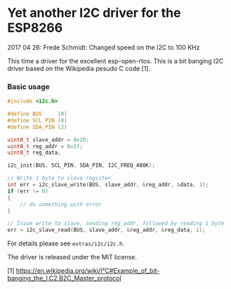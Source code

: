 # Yet another I2C driver for the ESP8266

2017 04 26:  Frede Schmidt:   Changed speed on the I2C to 100 KHz



This time a driver for the excellent esp-open-rtos. This is a bit banging I2C driver based on the Wikipedia pesudo C code [1].

### Basic usage

```C
#include <i2c.h>

#define BUS     (0)
#define SCL_PIN (0)
#define SDA_PIN (2)

uint8_t slave_addr = 0x20;
uint8_t reg_addr = 0x1f;
uint8_t reg_data;

i2c_init(BUS, SCL_PIN, SDA_PIN, I2C_FREQ_400K);

// Write 1 byte to slave register
int err = i2c_slave_write(BUS, slave_addr, &reg_addr, &data, 1);
if (err != 0)
{
	// do something with error
}

// Issue write to slave, sending reg_addr, followed by reading 1 byte
err = i2c_slave_read(BUS, slave_addr, &reg_addr, &reg_data, 1);

```

For details please see `extras/i2c/i2c.h`.

The driver is released under the MIT license.

[1] https://en.wikipedia.org/wiki/I²C#Example_of_bit-banging_the_I.C2.B2C_Master_protocol